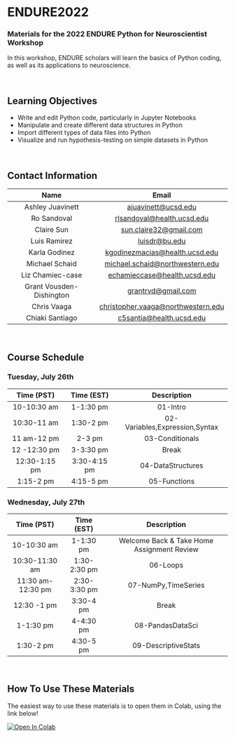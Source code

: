 # ENDURE2022
### Materials for the 2022 ENDURE Python for Neuroscientist Workshop
In this workshop, ENDURE scholars will learn the basics of Python coding, as well as its applications to neuroscience.

<br>

## Learning Objectives
* Write and edit Python code, particularly in Jupyter Notebooks
* Manipulate and create different data structures in Python
* Import different types of data files into Python
* Visualize and run hypothesis-testing on simple datasets in Python 

<br>

## Contact Information

| Name |   Email   |
|:----------------:|:----------------:|
| Ashley Juavinett | ajuavinett@ucsd.edu |
| Ro Sandoval | rlsandoval@health.ucsd.edu |
| Claire Sun | sun.claire32@gmail.com |
| Luis Ramirez | luisdr@bu.edu |
| Karla Godinez | kgodinezmacias@health.ucsd.edu |
| Michael Schaid | michael.schaid@northwestern.edu |
| Liz Chamiec-case | echamieccase@health.ucsd.edu |
| Grant Vousden-Dishington | grantrvd@gmail.com |
| Chris Vaaga | christopher.vaaga@northwestern.edu |
| Chiaki Santiago | c5santia@health.ucsd.edu |


<br>

## Course Schedule
### Tuesday, July 26th

| Time (PST) |    Time (EST)   | Description |
|:----------------:|:----------------:|:---------------------------------:|
|    10-10:30 am   |  1-1:30 pm  | 01-Intro |
|    10:30-11 am   | 1:30-2 pm | 02-Variables,Expression,Syntax |
|    11 am-12 pm  | 2-3 pm | 03-Conditionals |
|    12 -12:30 pm   |    3-3:30 pm    | Break |
| 12:30-1:15 pm | 3:30-4:15 pm | 04-DataStructures |
| 1:15-2 pm | 4:15-5 pm| 05-Functions|

### Wednesday, July 27th
| Time (PST) |    Time (EST)   | Description |
|:----------------:|:----------------:|:---------------------------------:|
|    10-10:30 am   |  1-1:30 pm  | Welcome Back & Take Home Assignment Review | 
|    10:30-11:30 am   | 1:30-2:30 pm | 06-Loops|
|    11:30 am-12:30 pm  | 2:30-3:30 pm | 07-NumPy,TimeSeries |
|    12:30 -1 pm   |    3:30-4 pm    | Break |
| 1-1:30 pm | 4-4:30 pm | 08-PandasDataSci |
| 1:30-2 pm | 4:30-5 pm| 09-DescriptiveStats|

<br>

## How To Use These Materials
The easiest way to use these materials is to open them in Colab, using the link below!

[![Open In Colab](https://colab.research.google.com/assets/colab-badge.svg)](https://colab.research.google.com/github/STARTneuro/ENDURE2022)
